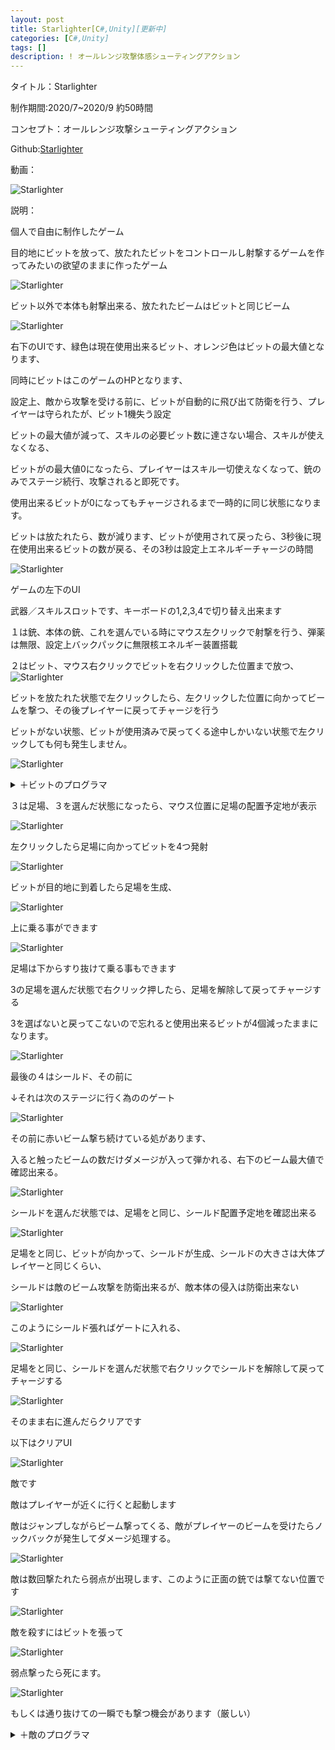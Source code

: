 ```yaml
---
layout: post
title: Starlighter[C#,Unity][更新中]
categories: [C#,Unity]
tags: []
description: ! オールレンジ攻撃体感シューティングアクション
---
```

タイトル：Starlighter

制作期間:2020/7~2020/9 約50時間

コンセプト：オールレンジ攻撃シューティングアクション

Github:[Starlighter](https://github.com/savioleung/Starlighter_Project)

動画：

![Starlighter](https://raw.githubusercontent.com/savioleung/savioleung.github.io/master/images/starlighter/starlighter_1.png)

説明：

個人で自由に制作したゲーム

目的地にビットを放って、放たれたビットをコントロールし射撃するゲームを作ってみたいの欲望のままに作ったゲーム



![Starlighter](https://raw.githubusercontent.com/savioleung/savioleung.github.io/master/images/starlighter/starlighter_2.png)<br>

ビット以外で本体も射撃出来る、放たれたビームはビットと同じビーム

![Starlighter](https://raw.githubusercontent.com/savioleung/savioleung.github.io/master/images/starlighter/starlighter_3.png)<br>

右下のUIです、緑色は現在使用出来るビット、オレンジ色はビットの最大値となります、

同時にビットはこのゲームのHPとなります、

設定上、敵から攻撃を受ける前に、ビットが自動的に飛び出て防衛を行う、プレイヤーは守られたが、ビット1機失う設定

ビットの最大値が減って、スキルの必要ビット数に達さない場合、スキルが使えなくなる、

ビットがの最大値0になったら、プレイヤーはスキル一切使えなくなって、銃のみでステージ続行、攻撃されると即死です。

使用出来るビットが0になってもチャージされるまで一時的に同じ状態になります。

ビットは放たれたら、数が減ります、ビットが使用されて戻ったら、3秒後に現在使用出来るビットの数が戻る、その3秒は設定上エネルギーチャージの時間


![Starlighter](https://raw.githubusercontent.com/savioleung/savioleung.github.io/master/images/starlighter/starlighter_5.png)<br>

ゲームの左下のUI

武器／スキルスロットです、キーボードの1,2,3,4で切り替え出来ます

１は銃、本体の銃、これを選んでいる時にマウス左クリックで射撃を行う、弾薬は無限、設定上バックパックに無限核エネルギー装置搭載


２はビット、マウス右クリックでビットを右クリックした位置まで放つ、
![Starlighter](https://raw.githubusercontent.com/savioleung/savioleung.github.io/master/images/starlighter/starlighter_6.png)<br>

ビットを放たれた状態で左クリックしたら、左クリックした位置に向かってビームを撃つ、その後プレイヤーに戻ってチャージを行う

ビットがない状態、ビットが使用済みで戻ってくる途中しかいない状態で左クリックしても何も発生しません。

![Starlighter](https://raw.githubusercontent.com/savioleung/savioleung.github.io/master/images/starlighter/starlighter_7.png)<br>

<details>
    <summary>＋ビットのプログラマ</summary>
    {% highlight csharp %}
    private void Start()
    {
        //プレイヤーを探す
        player = GameObject.FindGameObjectWithTag("Player").GetComponent<Player>();
        //バックパックを探す       
        bitBag = GameObject.Find("bitBag");
        //プレイヤーがスキル「ビット」を選んでいる場合
        if (player.skill == 2)
        {   //目的地をクリックした座標に、ビームが撃てるように
            vec = Camera.main.ScreenToWorldPoint(Input.mousePosition);
            this.canShoot = true;
        }
        else
        {//「ビット」以外の場合、打たない
            this.canShoot = false;
            
        }
        //初期化
        this.afterUse = false;
        this.onTarget = false;
        upMoveTime = 2.0f;
        rotPow = 5.0f;

    }
    void Update()
    {
        //ビットを常に回転する
        rotateBit();
        //目的地チェック
        if(this.transform.position.x==vec.x&& this.transform.position.y == vec.y)
        {
            onTarget = true;
        }
        //プレイヤーがビットを選んでいる場合にマウスクリックで射撃
        if (player.skill == 2)
        {
            ShootBeam();
        }
        //使い終わったらバックパックに戻る
        if (afterUse)
        {
            vec = bitBag.transform.position;

        }
        //移動
        transform.position = Vector2.MoveTowards(transform.position, new Vector2(vec.x, vec.y), bitSpeed * Time.deltaTime);

    }
    //射出したビットを回転する動きをつける
     void rotateBit()
    {
        if (upMoveTime > 1)
        {
            upMoveTime *= 0.98f;
            transform.Translate(0, 0.1f, 0);
        }
        transform.Rotate(0, 0, rotPow);
    }
    //射撃処理
    void ShootBeam()
    {
        //マウスクリック
        if (Input.GetMouseButtonDown(0) && canShoot)
        {
            GameObject laser = Instantiate(Beam, transform.position, Quaternion.identity);
            // クリックした座標の取得（スクリーン座標からワールド座標に変換）
            Vector3 mouseWorldPos = Camera.main.ScreenToWorldPoint(Input.mousePosition);

            // 向きの生成（Z成分の除去と正規化）
            Vector3 shotForward = Vector3.Scale((mouseWorldPos - transform.position), new Vector3(1, 1, 0)).normalized;

            // 弾に速度を与える
            laser.GetComponent<Rigidbody2D>().velocity = shotForward * laserSpeed;

            Destroy(laser, 2);
        }//撃ったら戻る処理
        if (Input.GetMouseButtonUp(0) && canShoot)
        {
            canShoot = false;
            upMoveTime = 2.0f;
            afterUse = true;
        }

    }
    private void OnTriggerEnter2D(Collider2D collision)
    {

        //戻っていく時、バックパックに触れて初めてチャージする
        if (collision.gameObject == bitBag && afterUse)
        {
            //3秒チャージして、使用可能になる
            player.invokeFunc("chargeBit", 3);
            Destroy(gameObject);
        }
    }
{% endhighlight %}
</details>



３は足場、３を選んだ状態になったら、マウス位置に足場の配置予定地が表示

![Starlighter](https://raw.githubusercontent.com/savioleung/savioleung.github.io/master/images/starlighter/starlighter_8.png)<br>

左クリックしたら足場に向かってビットを4つ発射

![Starlighter](https://raw.githubusercontent.com/savioleung/savioleung.github.io/master/images/starlighter/starlighter_9.png)<br>

ビットが目的地に到着したら足場を生成、

![Starlighter](https://raw.githubusercontent.com/savioleung/savioleung.github.io/master/images/starlighter/starlighter_10.png)<br>

上に乗る事ができます

![Starlighter](https://raw.githubusercontent.com/savioleung/savioleung.github.io/master/images/starlighter/starlighter_11.png)<br>

足場は下からすり抜けて乗る事もできます

3の足場を選んだ状態で右クリック押したら、足場を解除して戻ってチャージする

3を選ばないと戻ってこないので忘れると使用出来るビットが4個減ったままになります。

![Starlighter](https://raw.githubusercontent.com/savioleung/savioleung.github.io/master/images/starlighter/starlighter_12.png)<br>

最後の４はシールド、その前に

↓それは次のステージに行く為ののゲート

![Starlighter](https://raw.githubusercontent.com/savioleung/savioleung.github.io/master/images/starlighter/starlighter_13.png)<br>

その前に赤いビーム撃ち続けている処があります、

入ると触ったビームの数だけダメージが入って弾かれる、右下のビーム最大値で確認出来る。

![Starlighter](https://raw.githubusercontent.com/savioleung/savioleung.github.io/master/images/starlighter/starlighter_14.png)<br>

シールドを選んだ状態では、足場をと同じ、シールド配置予定地を確認出来る


![Starlighter](https://raw.githubusercontent.com/savioleung/savioleung.github.io/master/images/starlighter/starlighter_15.png)<br>

足場をと同じ、ビットが向かって、シールドが生成、シールドの大きさは大体プレイヤーと同じくらい、

シールドは敵のビーム攻撃を防衛出来るが、敵本体の侵入は防衛出来ない

![Starlighter](https://raw.githubusercontent.com/savioleung/savioleung.github.io/master/images/starlighter/starlighter_16.png)
<br>

このようにシールド張ればゲートに入れる、

![Starlighter](https://raw.githubusercontent.com/savioleung/savioleung.github.io/master/images/starlighter/starlighter_17.png)
<br>

足場をと同じ、シールドを選んだ状態で右クリックでシールドを解除して戻ってチャージする

![Starlighter](https://raw.githubusercontent.com/savioleung/savioleung.github.io/master/images/starlighter/starlighter_18.png)<br>

そのまま右に進んだらクリアです

以下はクリアUI

![Starlighter](https://raw.githubusercontent.com/savioleung/savioleung.github.io/master/images/starlighter/starlighter_19.png)<br>

敵です

敵はプレイヤーが近くに行くと起動します

敵はジャンプしながらビーム撃ってくる、敵がプレイヤーのビームを受けたらノックバックが発生してダメージ処理する。

![Starlighter](https://raw.githubusercontent.com/savioleung/savioleung.github.io/master/images/starlighter/starlighter_20.png)<br>

敵は数回撃たれたら弱点が出現します、このように正面の銃では撃てない位置です

![Starlighter](https://raw.githubusercontent.com/savioleung/savioleung.github.io/master/images/starlighter/starlighter_21.png)<br>

敵を殺すにはビットを張って

![Starlighter](https://raw.githubusercontent.com/savioleung/savioleung.github.io/master/images/starlighter/starlighter_22.png)<br>

弱点撃ったら死にます。

![Starlighter](https://raw.githubusercontent.com/savioleung/savioleung.github.io/master/images/starlighter/starlighter_23.png)<br>

もしくは通り抜けての一瞬でも撃つ機会があります（厳しい）


<details>
    <summary>＋敵のプログラマ</summary>
    {% highlight csharp %}
 virtual protected void Start()
    {
        //プレイヤー
        player = player = GameObject.FindGameObjectWithTag("Player");
        rb = GetComponent<Rigidbody2D>();
        //弱点の位置初期化
        weakPoint.transform.position = weakPointPos.transform.position;
        //弱点露出まで弱点を消す
        weakPoint.gameObject.SetActive(false);

    }

    // Update is called once per frame
    virtual protected void Update()
    {
        //プレイヤーとの距離
        var dis = Vector3.Distance(player.transform.position, this.transform.position);
        //プレイヤーが距離内で始動
        if (dis < r && !move)
        {
            move = true;
        }
        if (move)
        {
            t += Time.deltaTime;
            //タイムごとに動く
            if (t >= reloadTime)
            {
                GameObject laser = Instantiate(beamLaser, shootPos.transform.position, Quaternion.identity);
                // プレイヤーの座標
                Vector3 targetPos = player.transform.position;

                // 向きの生成
                Vector3 shotForward = Vector3.Scale((targetPos - transform.position), new Vector3(1, 1, 0)).normalized;

                // 弾に速度を与える
                laser.GetComponent<Rigidbody2D>().velocity = shotForward * laserSpeed;

                turn();
                movement();

                Destroy(laser, goneTime);
                t = 0;

            }
            //弱点露出処理
            if (HP <= 0)
            {
                if (!breakable)
                {
                    weakPoint.gameObject.SetActive(true);
                    if (weakPoint.GetComponent<weakPoint>().isDeath)
                    {
                        Destroy(this.gameObject);
                    }
                }
                else
                {
                    Destroy(this.gameObject);
                }
            }
        }
    }
    void turn()
    {
        if (player.transform.position.x > transform.position.x)
        {
            this.transform.localScale = new Vector3(1.35f, this.transform.localScale.y, this.transform.localScale.z);
            h = 1;
        }
        else
        {
            this.transform.localScale = new Vector3(-1.35f, this.transform.localScale.y, this.transform.localScale.z);
            h = -1;
        }
    }
    void movement()
    {
        //ジャンプ処理
        if (onGround)
        {
            onGround = false;
            rb.AddForce(new Vector2(Random.Range(0.4f, 1.2f) * h, Random.Range(0.4f, 1.2f)) * jumpSpeed, ForceMode2D.Force);
        }
    }

    virtual protected void knockBack(GameObject g)
    {
        Vector3 hitPos = g.transform.position;

        // 向きの生成
        Vector3 hitForward = Vector3.Scale((hitPos - transform.position), new Vector3(1, 1, 0)).normalized;
        rb.velocity = Vector2.zero;
        rb.AddForce(new Vector2(hitForward.x, hitForward.y>0? hitForward.y*-1  : hitForward.y)*400*-1, ForceMode2D.Force);
    }
{% endhighlight %}
</details>